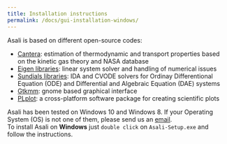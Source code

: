 ```yaml
---
title: Installation instructions
permalink: /docs/gui-installation-windows/
---
```

Asali is based on different open-source codes:
* [Cantera](https://cantera.org/): estimation of thermodynamic and transport properties based on the kinetic gas theory and NASA database
* [Eigen libraries](http://eigen.tuxfamily.org/index.php?title=Main_Page): linear system solver and handling of numerical issues
* [Sundials libraries](https://computation.llnl.gov/projects/sundials): IDA and CVODE solvers for Ordinay Differentional Equation (ODE) and Differential and Algebraic Equation (DAE) systems
* [Gtkmm](https://www.gtkmm.org/en/): gnome based graphical interface
* [PLplot](http://plplot.org/): a cross-platform software package for creating scientific plots

Asali has been tested on Windows 10 and Windows 8. If your Operating System (OS) is not one of them, please send us an [email](ste.rebu@outlook.it).  
To install Asali on **Windows** just `double click` on `Asali-Setup.exe` and follow the instructions.